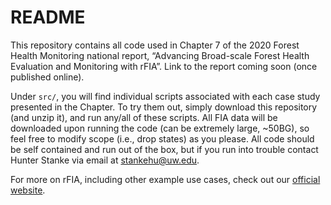 README
================

This repository contains all code used in Chapter 7 of the 2020 Forest
Health Monitoring national report, “Advancing Broad-scale Forest Health
Evaluation and Monitoring with rFIA”. Link to the report coming soon
(once published online).

Under `src/`, you will find individual scripts associated with each case
study presented in the Chapter. To try them out, simply download this
repository (and unzip it), and run any/all of these scripts. All FIA
data will be downloaded upon running the code (can be extremely large,
\~50BG), so feel free to modify scope (i.e., drop states) as you please.
All code should be self contained and run out of the box, but if you run
into trouble contact Hunter Stanke via email at <stankehu@uw.edu>.

For more on rFIA, including other example use cases, check out our
[official website](https://rfia.netlify.app/).
